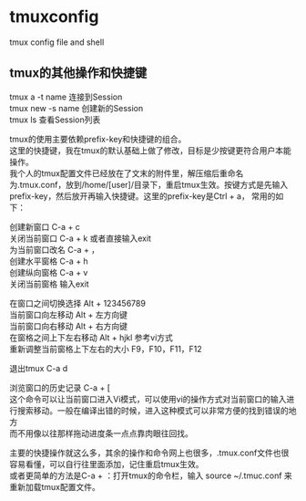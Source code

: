 # tmuxconfig  
tmux config file and shell  
  
## tmux的其他操作和快捷键  
tmux a -t name   连接到Session  
tmux new -s name 创建新的Session  
tmux ls 查看Session列表  
  
tmux的使用主要依赖prefix-key和快捷键的组合。  
这里的快捷键，我在tmux的默认基础上做了修改，目标是少按键更符合用户本能操作。  
我个人的tmux配置文件已经放在了文末的附件里，解压缩后重命名为.tmux.conf，放到/home/[user]/目录下，重启tmux生效。按键方式是先输入prefix-key，然后放开再输入快捷键。这里的prefix-key是Ctrl + a， 常用的如下：  
  
创建新窗口	C-a + c  
关闭当前窗口	C-a + k 或者直接输入exit  
为当前窗口改名 C-a + ，  
创建水平窗格 C-a + h  
创建纵向窗格	C-a + v  
关闭当前窗格	输入exit  
  
在窗口之间切换选择	Alt + 123456789   
当前窗口向左移动	Alt + 左方向键  
当前窗口向右移动	Alt + 右方向键  
在窗格之间上下左右移动	Alt + hjkl	参考vi方式  
重新调整当前窗格上下左右的大小	F9，F10，F11，F12  
  
退出tmux C-a d   
  
  
浏览窗口的历史记录	C-a + [   
这个命令可以让当前窗口进入Vi模式，可以使用vi的操作方式对当前窗口的输入进行搜索移动。一般在编译出错的时候，进入这种模式可以非常方便的找到错误的地方  
而不用像以往那样拖动进度条一点点靠肉眼往回找。  
  
主要的快捷操作就这么多，其余的操作和命令网上也很多，.tmux.conf文件也很容易看懂，可以自行往里面添加，记住重启tmux生效。  
或者更简单的方法是C-a + ：打开tmux的命令栏，输入 source ~/.tmuc.conf 来重新加载tmux配置文件。  
  
